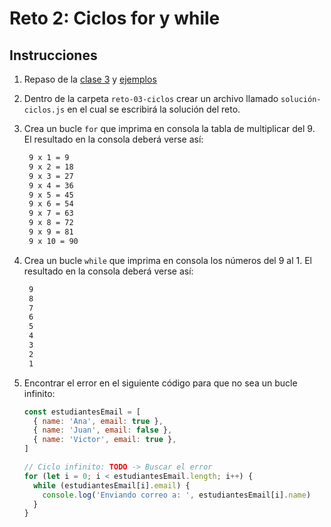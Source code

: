# Reto 2: Ciclos for y while

## Instrucciones

1. Repaso de la [clase 3](/clases/clase-03-ciclos/README.md) y [ejemplos](/clases/clase-03-ciclos/ejemplos.js)
2. Dentro de la carpeta `reto-03-ciclos` crear un archivo llamado `solución-ciclos.js` en el cual se escribirá la solución del reto.
3. Crea un bucle `for` que imprima en consola la tabla de multiplicar del 9.
   El resultado en la consola deberá verse así:
   ```bash
    9 x 1 = 9
    9 x 2 = 18
    9 x 3 = 27
    9 x 4 = 36
    9 x 5 = 45
    9 x 6 = 54
    9 x 7 = 63
    9 x 8 = 72
    9 x 9 = 81
    9 x 10 = 90
   ```
4. Crea un bucle `while` que imprima en consola los números del 9 al 1.
   El resultado en la consola deberá verse así:
   ```bash
    9
    8
    7
    6
    5
    4
    3
    2
    1
   ```
5. Encontrar el error en el siguiente código para que no sea un bucle infinito:

   ```javascript
   const estudiantesEmail = [
     { name: 'Ana', email: true },
     { name: 'Juan', email: false },
     { name: 'Victor', email: true },
   ]

   // Ciclo infinito: TODO -> Buscar el error
   for (let i = 0; i < estudiantesEmail.length; i++) {
     while (estudiantesEmail[i].email) {
       console.log('Enviando correo a: ', estudiantesEmail[i].name)
     }
   }
   ```
